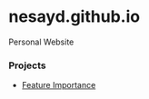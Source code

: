 # nesayd.github.io
Personal Website
### Projects
* [Feature Importance](https://github.com/nesayd/feature_importance)

